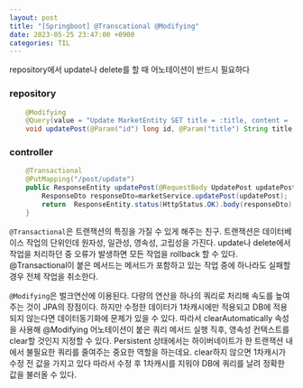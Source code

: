 ```yaml
---
layout: post
title: "[Springboot] @Transcational @Modifying"
date: 2023-05-25 23:47:00 +0900
categories: TIL
---
```


repository에서 update나 delete를 할 때 어노테이션이 반드시 필요하다

### repository

```java
    @Modifying
	@Query(value = "Update MarketEntity SET title = :title, content = :content WHERE id = :id")
	void updatePost(@Param("id") long id, @Param("title") String title, @Param("content") String content);
```

### controller

```java
    @Transactional
	@PutMapping("/post/update")
	public ResponseEntity updatePost(@RequestBody UpdatePost updatePost){
		ResponseDto responseDto=marketService.updatePost(updatePost);
		return  ResponseEntity.status(HttpStatus.OK).body(responseDto);
	}
```

`@Transactional`은 트랜잭션의 특징을 가질 수 있게 해주는 친구. 트랜잭션은 데이터베이스 작업의 단위인데 원자성, 일관성, 영속성, 고립성을 가진다. update나 delete에서 작업을 처리하던 중 오류가 발생하면 모든 작업을 rollback 할 수 있다. @Transactional이 붙은 메서드는 메서드가 포함하고 있는 작업 중에 하나라도 실패할 경우 전체 작업을 취소한다.

`@Modifying`은 벌크연산에 이용된다. 다량의 연산을 하나의 쿼리로 처리해 속도를 높여주는 것이 JPA의 장점이다. 하지만 수정한 데이터가 1차캐시에만 적용되고 DB에 적용되지 않는다면 데이터동기화에 문제가 있을 수 있다. 따라서 clearAutomatically 속성을 사용해 @Modifying 어노테이션이 붙은 쿼리 메서드 실행 직후, 영속성 컨텍스트를 clear할 것인지 지정할 수 있다. Persistent 상태에서는 하이버네이트가 한 트랜잭션 내에서 불필요한 쿼리를 줄여주는 중요한 역할을 하는데요. clear하지 않으면 1차캐시가 수정 전 값을 가지고 있다 따라서 수정 후 1차캐시를 지워야 DB에 쿼리를 날려 정확한 값을 불러올 수 있다.
